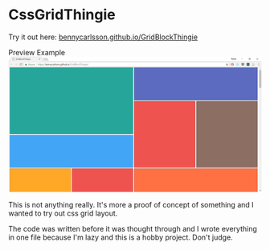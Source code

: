 # CssGridThingie

Try it out here:
[bennycarlsson.github.io/GridBlockThingie](https://bennycarlsson.github.io/GridBlockThingie/)

Preview Example
![preview image](https://github.com/BennyCarlsson/GridBlockThingie/blob/master/image.PNG)

This is not anything really. It's more a proof of concept of something and I
wanted to try out css grid layout.

The code was written before it was thought through and I wrote everything in one
file because I'm lazy and this is a hobby project. Don't judge.
